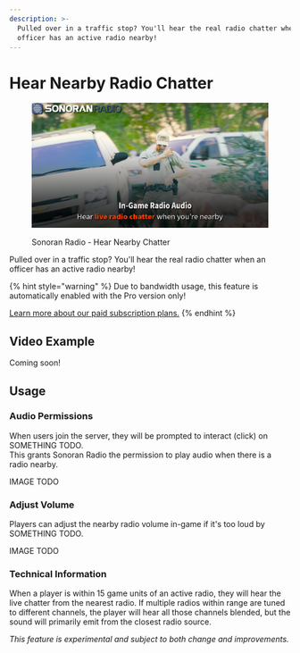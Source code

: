 ```yaml
---
description: >-
  Pulled over in a traffic stop? You'll hear the real radio chatter when an
  officer has an active radio nearby!
---
```


# Hear Nearby Radio Chatter

<figure><img src="../../../.gitbook/assets/image (37).png" alt=""><figcaption><p>Sonoran Radio - Hear Nearby Chatter</p></figcaption></figure>

Pulled over in a traffic stop? You'll hear the real radio chatter when an officer has an active radio nearby!

{% hint style="warning" %}
Due to bandwidth usage, this feature is automatically enabled with the Pro version only!

[Learn more about our paid subscription plans.](../../../pricing/faq/standalone-pricing.md)
{% endhint %}

## Video Example

Coming soon!

## Usage

### Audio Permissions

When users join the server, they will be prompted to interact (click) on SOMETHING TODO.\
This grants Sonoran Radio the permission to play audio when there is a radio nearby.

IMAGE TODO

### Adjust Volume

Players can adjust the nearby radio volume in-game if it's too loud by SOMETHING TODO.

IMAGE TODO

### Technical Information

When a player is within 15 game units of an active radio, they will hear the live chatter from the nearest radio. If multiple radios within range are tuned to different channels, the player will hear all those channels blended, but the sound will primarily emit from the closest radio source.

_This feature is experimental and subject to both change and improvements._
